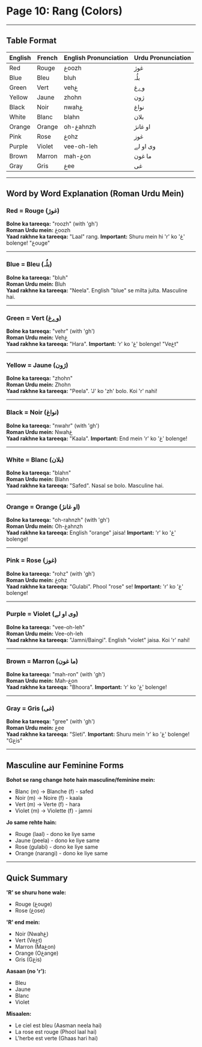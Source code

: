 # Page 10: Rang (Colors)

---

## Table Format

| **English** | **French** | **English Pronunciation** | **Urdu Pronunciation** |
|-------------|-----------|---------------------------|--------------------------|
| Red | Rouge | غoozh | غوژ |
| Blue | Bleu | bluh | بلُہ |
| Green | Vert | vehغ | وےغ |
| Yellow | Jaune | zhohn | ژون |
| Black | Noir | nwahغ | نواغ |
| White | Blanc | blahn | بلان |
| Orange | Orange | oh-غahnzh | او غانژ |
| Pink | Rose | غohz | غوز |
| Purple | Violet | vee-oh-leh | وی او لے |
| Brown | Marron | mah-غon | ما غون |
| Gray | Gris | غee | غی |

---

## Word by Word Explanation (Roman Urdu Mein)

### Red = Rouge (غوژ)

**Bolne ka tareeqa:** "roozh" (with 'gh')  
**Roman Urdu mein:** غoozh  
**Yaad rakhne ka tareeqa:** "Laal" rang. **Important:** Shuru mein hi 'r' ko 'غ' bolenge! "غouge"

---

### Blue = Bleu (بلُہ)

**Bolne ka tareeqa:** "bluh"  
**Roman Urdu mein:** Bluh  
**Yaad rakhne ka tareeqa:** "Neela". English "blue" se milta julta. Masculine hai.

---

### Green = Vert (وےغ)

**Bolne ka tareeqa:** "vehr" (with 'gh')  
**Roman Urdu mein:** Vehغ  
**Yaad rakhne ka tareeqa:** "Hara". **Important:** 'r' ko 'غ' bolenge! "Veغt"

---

### Yellow = Jaune (ژون)

**Bolne ka tareeqa:** "zhohn"  
**Roman Urdu mein:** Zhohn  
**Yaad rakhne ka tareeqa:** "Peela". 'J' ko 'zh' bolo. Koi 'r' nahi!

---

### Black = Noir (نواغ)

**Bolne ka tareeqa:** "nwahr" (with 'gh')  
**Roman Urdu mein:** Nwahغ  
**Yaad rakhne ka tareeqa:** "Kaala". **Important:** End mein 'r' ko 'غ' bolenge!

---

### White = Blanc (بلان)

**Bolne ka tareeqa:** "blahn"  
**Roman Urdu mein:** Blahn  
**Yaad rakhne ka tareeqa:** "Safed". Nasal se bolo. Masculine hai.

---

### Orange = Orange (او غانژ)

**Bolne ka tareeqa:** "oh-rahnzh" (with 'gh')  
**Roman Urdu mein:** Oh-غahnzh  
**Yaad rakhne ka tareeqa:** English "orange" jaisa! **Important:** 'r' ko 'غ' bolenge!

---

### Pink = Rose (غوز)

**Bolne ka tareeqa:** "rohz" (with 'gh')  
**Roman Urdu mein:** غohz  
**Yaad rakhne ka tareeqa:** "Gulabi". Phool "rose" se! **Important:** 'r' ko 'غ' bolenge!

---

### Purple = Violet (وی او لے)

**Bolne ka tareeqa:** "vee-oh-leh"  
**Roman Urdu mein:** Vee-oh-leh  
**Yaad rakhne ka tareeqa:** "Jamni/Baingi". English "violet" jaisa. Koi 'r' nahi!

---

### Brown = Marron (ما غون)

**Bolne ka tareeqa:** "mah-ron" (with 'gh')  
**Roman Urdu mein:** Mah-غon  
**Yaad rakhne ka tareeqa:** "Bhoora". **Important:** 'r' ko 'غ' bolenge!

---

### Gray = Gris (غی)

**Bolne ka tareeqa:** "gree" (with 'gh')  
**Roman Urdu mein:** غee  
**Yaad rakhne ka tareeqa:** "Sleti". **Important:** Shuru mein 'r' ko 'غ' bolenge! "Gغis"

---

## Masculine aur Feminine Forms

**Bohot se rang change hote hain masculine/feminine mein:**

- Blanc (m) → Blanche (f) - safed
- Noir (m) → Noire (f) - kaala
- Vert (m) → Verte (f) - hara
- Violet (m) → Violette (f) - jamni

**Jo same rehte hain:**
- Rouge (laal) - dono ke liye same
- Jaune (peela) - dono ke liye same
- Rose (gulabi) - dono ke liye same
- Orange (narangi) - dono ke liye same

---

## Quick Summary

**'R' se shuru hone wale:**
- Rouge (غouge)
- Rose (غose)

**'R' end mein:**
- Noir (Nwahغ)
- Vert (Veغt)
- Marron (Maغon)
- Orange (Oغange)
- Gris (Gغis)

**Aasaan (no 'r'):**
- Bleu
- Jaune
- Blanc
- Violet

**Misaalen:**
- Le ciel est bleu (Aasman neela hai)
- La rose est rouge (Phool laal hai)
- L'herbe est verte (Ghaas hari hai)
